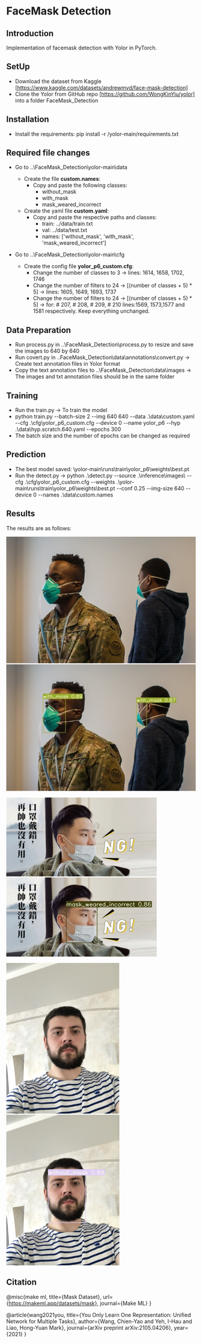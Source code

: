 # FaceMask Detection
## Introduction

Implementation of facemask detection with Yolor in PyTorch.

## SetUp

- Download the dataset from Kaggle [https://www.kaggle.com/datasets/andrewmvd/face-mask-detection]
- Clone the Yolor from GitHub repo [https://github.com/WongKinYiu/yolor] into a folder FaceMask_Detection

## Installation
- Install the requirements: pip install -r /yolor-main/requirements.txt

## Required file changes

- Go to ..\FaceMask_Detection\yolor-main\data
    - Create the file **custom.names**:
        - Copy and paste the following classes:
            - without_mask
            - with_mask
            - mask_weared_incorrect
    - Create the yaml file **custom.yaml**:
        - Copy and paste the respective paths and classes:
            - train: ../data/train.txt
            - val: ../data/test.txt
            - names: ['without_mask', 'with_mask', 'mask_weared_incorrect']
    
- Go to ..\FaceMask_Detection\yolor-main\cfg
    - Create the config file **yolor_p6_custom.cfg**:
        - Change the number of classes to 3  → lines: 1614, 1658, 1702, 1746
        - Change the number of filters to 24 → [(number of classes + 5) * 5] → lines: 1605, 1649, 1693, 1737
        - Change the number of filters to 24 → [(number of classes + 5) * 5] → for: # 207, # 208, # 209, # 210 lines:1569, 1573,1577 and 1581 respectively. Keep everything unchanged.

## Data Preparation

- Run process.py in ..\FaceMask_Detection\process.py to resize and save the images to 640 by 640
- Run covert.py in ..FaceMask_Detection\data\annotations\convert.py → Create text annotation files in Yolor format
- Copy the text annotation files to ..\FaceMask_Detection\data\images →  The  images and txt annotation files should be in the same folder

## Training
- Run the train.py → To train the model
- python train.py --batch-size 2 --img 640 640 --data .\data\custom.yaml --cfg .\cfg\yolor_p6_custom.cfg --device 0 --name yolor_p6 --hyp .\data\hyp.scratch.640.yaml --epochs 300
- The batch size and the number of epochs can be changed as required

## Prediction

- The best model saved: \yolor-main\runs\train\yolor_p6\weights\best.pt
- Run the detect.py → python .\detect.py --source .\inference\images\ --cfg .\cfg\yolor_p6_custom.cfg --weights .\yolor-main\runs\train\yolor_p6\weights\best.pt --conf 0.25 --img-size 640 --device 0 --names .\data\custom.names

## Results

The results are as follows:

![Test Image1](https://github.com/arkanandi/facemask-detection/blob/ed89a98136ce7aa91f9d15c7a09f1952fb9a2758/yolor-main/inference/images/25.jpg "Test Image1")
![Test Image1](https://github.com/arkanandi/facemask-detection/blob/9770df04ead2f7d8f349d046ccc2ca6c71e5f3bd/yolor-main/inference/output/25.jpg "Test Result Image1")

![Test Image2](https://github.com/arkanandi/facemask-detection/blob/7c715bb8a04cb8635851aea387cfe26c1302f855/yolor-main/inference/images/maksssksksss562.png "Test Image2")
![Test Result Image2](https://github.com/arkanandi/facemask-detection/blob/7c715bb8a04cb8635851aea387cfe26c1302f855/yolor-main/inference/output/maksssksksss562.png "Test Result Image2")

![Test Image3](https://github.com/arkanandi/facemask-detection/blob/2c8c9690942c806c967a0e5a7d13699d0f80a547/yolor-main/inference/images/maksssksksss51.png "Test Image3")
![Test Result Image3](https://github.com/arkanandi/facemask-detection/blob/2c8c9690942c806c967a0e5a7d13699d0f80a547/yolor-main/inference/output/maksssksksss51.png "Test Result Image3")



## Citation

@misc{make ml,
title={Mask Dataset},
url={https://makeml.app/datasets/mask},
journal={Make ML}
}

@article{wang2021you,
  title={You Only Learn One Representation: Unified Network for Multiple Tasks},
  author={Wang, Chien-Yao and Yeh, I-Hau and Liao, Hong-Yuan Mark},
  journal={arXiv preprint arXiv:2105.04206},
  year={2021}
}
